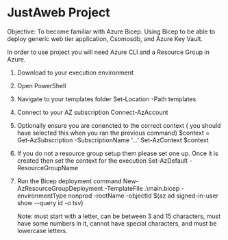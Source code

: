 # JustAweb Project
Objective: To become familiar with Azure Bicep.  Using Bicep to be able to deploy generic web tier application, Csomosdb, and Azure Key Vault.

In order to use project you will need Azure CLI and a Resource Group in Azure.

1. Download to your execution environment

2. Open PowerShell

3. Navigate to your templates folder
      Set-Location -Path templates

4. Connect to your AZ subscription
      Connect-AzAccount

5. Optionally ensure you are conencted to the correct context ( you should have selected this when you ran the previous command)
      $context = Get-AzSubscription -SubscriptionName '...'
      Set-AzContext $context

6. If you do not a resource group setup them please set one up.  Once it is created then set the context for the execution
      Set-AzDefault -ResourceGroupName <your resurce group name>

7. Run the Bicep deployment command
      New-AzResourceGroupDeployment -TemplateFile .\main.bicep -environmentType nonprod -rootName <basename> -objectId $(az ad signed-in-user show --query id -o tsv)

      Note: <basename> must start with a letter, can be between 3 and 15 characters, must have some numbers in it, cannot have special characters, and must be lowercase letters.
